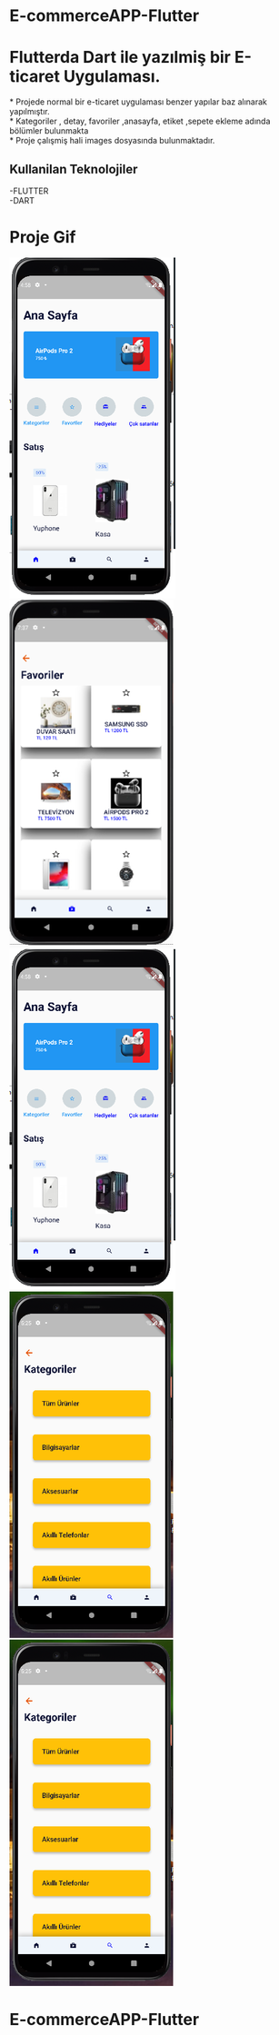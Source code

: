 # E-commerceAPP-Flutter


<h1>Flutterda Dart ile yazılmiş bir E-ticaret Uygulaması. </h1>

<p>
  * Projede normal bir e-ticaret uygulaması benzer yapılar baz  alınarak yapılmıştır.    <br>
  * Kategoriler , detay, favoriler ,anasayfa, etiket ,sepete ekleme adında bölümler bulunmakta  <br>
  * Proje çalışmiş hali images dosyasında bulunmaktadır.<br>


</p>


<h2>Kullanilan Teknolojiler</h2>

-FLUTTER<br>
-DART<br>



<h1>Proje Gif</h1>

<img src="./images/dart1.png">
<img src="./images/dart2.png">
<img src="./images/dart3.png">
<img src="./images/dart4.png">
<img src="./images/dart5.png">


# E-commerceAPP-Flutter
